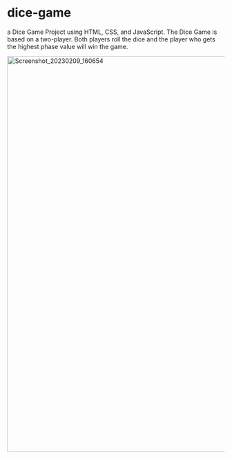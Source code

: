 # dice-game

a Dice Game Project using HTML, CSS, and JavaScript. The Dice Game is based on a two-player. Both players roll the dice and the player who gets the highest phase value will win the game.

<img width="916" alt="Screenshot_20230209_160654" src="https://user-images.githubusercontent.com/95496933/218242564-b7ac9745-215c-493e-bb3e-4428648b7406.png">
